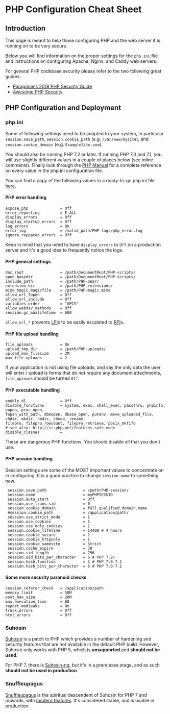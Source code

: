 # PHP Configuration Cheat Sheet

## Introduction

This page is meant to help those configuring PHP and the web server it is running on to be very secure.

Below you will find information on the proper settings for the `php.ini` file and instructions on configuring Apache, Nginx, and Caddy web servers.

For general PHP codebase security please refer to the two following great guides:

- [Paragonie's 2018 PHP Security Guide](https://paragonie.com/blog/2017/12/2018-guide-building-secure-php-software)
- [Awesome PHP Security](https://github.com/guardrailsio/awesome-php-security)

## PHP Configuration and Deployment

### php.ini

Some of following settings need to be adapted to your system, in particular `session.save_path`, `session.cookie_path` (e.g. `/var/www/mysite`), and `session.cookie_domain` (e.g. `ExampleSite.com`).

You should also be running PHP 7.2 or later. If running PHP 7.0 and 7.1, you will use slightly different values in a couple of places below (see inline comments). Finally look through the [PHP Manual](https://www.php.net/manual/ini.core.php) for a complete reference on every value in the php.ini configuration file.

You can find a copy of the following values in a ready-to-go php.ini file [here](https://github.com/danehrlich1/very-secure-php-ini).

#### PHP error handling

```text
expose_php              = Off
error_reporting         = E_ALL
display_errors          = Off
display_startup_errors  = Off
log_errors              = On
error_log               = /valid_path/PHP-logs/php_error.log
ignore_repeated_errors  = Off
```

Keep in mind that you need to have `display_errors` to `Off` on a production server and it's a good idea to frequently notice the logs.

#### PHP general settings

```text
doc_root                = /path/DocumentRoot/PHP-scripts/
open_basedir            = /path/DocumentRoot/PHP-scripts/
include_path            = /path/PHP-pear/
extension_dir           = /path/PHP-extensions/
mime_magic.magicfile    = /path/PHP-magic.mime
allow_url_fopen         = Off
allow_url_include       = Off
variables_order         = "GPCS"
allow_webdav_methods    = Off
session.gc_maxlifetime  = 600
```

`allow_url_*` prevents [LFI](https://www.acunetix.com/blog/articles/local-file-inclusion-lfi/)s to be easily escalated to [RFI](https://www.acunetix.com/blog/articles/remote-file-inclusion-rfi/)s.

#### PHP file upload handling

```text
file_uploads            = On
upload_tmp_dir          = /path/PHP-uploads/
upload_max_filesize     = 2M
max_file_uploads        = 2
```

If your application is not using file uploads, and say the only data the user will enter / upload is forms that do not require any document attachments, `file_uploads` should be turned `Off`.

#### PHP executable handling

```text
enable_dl               = Off
disable_functions       = system, exec, shell_exec, passthru, phpinfo, show_source, highlight_file, popen, proc_open, fopen_with_path, dbmopen, dbase_open, putenv, move_uploaded_file, chdir, mkdir, rmdir, chmod, rename, filepro, filepro_rowcount, filepro_retrieve, posix_mkfifo
# see also: http://ir.php.net/features.safe-mode
disable_classes         =
```

These are dangerous PHP functions. You should disable all that you don't use.

#### PHP session handling

Session settings are some of the MOST important values to concentrate on in configuring. It is a good practice to change `session.name` to something new.

```text
 session.save_path                = /path/PHP-session/
 session.name                     = myPHPSESSID
 session.auto_start               = Off
 session.use_trans_sid            = 0
 session.cookie_domain            = full.qualified.domain.name
 #session.cookie_path             = /application/path/
 session.use_strict_mode          = 1
 session.use_cookies              = 1
 session.use_only_cookies         = 1
 session.cookie_lifetime          = 14400 # 4 hours
 session.cookie_secure            = 1
 session.cookie_httponly          = 1
 session.cookie_samesite          = Strict
 session.cache_expire             = 30
 session.sid_length               = 256
 session.sid_bits_per_character   = 6 # PHP 7.2+
 session.hash_function            = 1 # PHP 7.0-7.1
 session.hash_bits_per_character  = 6 # PHP 7.0-7.1
```

#### Some more security paranoid checks

```text
session.referer_check   = /application/path
memory_limit            = 50M
post_max_size           = 20M
max_execution_time      = 60
report_memleaks         = On
track_errors            = Off
html_errors             = Off
```

### Suhosin

[Suhosin](https://www.hardened-php.net/suhosin/index.html) is a patch to PHP which provides a number of hardening and security features that are not available in the default PHP build. However, Suhosin only works with PHP 5, which is **unsupported** and **should not be used**.

For PHP 7, there is [Suhosin-ng](https://github.com/sektioneins/suhosin-ng/wiki/News), but it's in a prerelease stage, and as such **should not be used in production**.

### Snuffleupagus

[Snuffleupagus](https://snuffleupagus.readthedocs.io) is the spiritual
descendent of Suhosin for PHP 7 and onwards, with [modern
features](https://snuffleupagus.readthedocs.io/features.html). It's considered
stable, and is usable in production.
